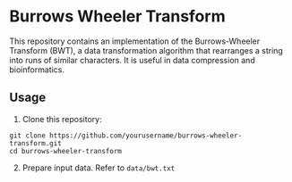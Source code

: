 # Burrows Wheeler Transform
This repository contains an implementation of the Burrows-Wheeler Transform (BWT), a data transformation algorithm that rearranges a string into runs of similar characters. It is useful in data compression and bioinformatics.

## Usage
1. Clone this repository:
```
git clone https://github.com/yourusername/burrows-wheeler-transform.git
cd burrows-wheeler-transform
```
2. Prepare input data. Refer to `data/bwt.txt`